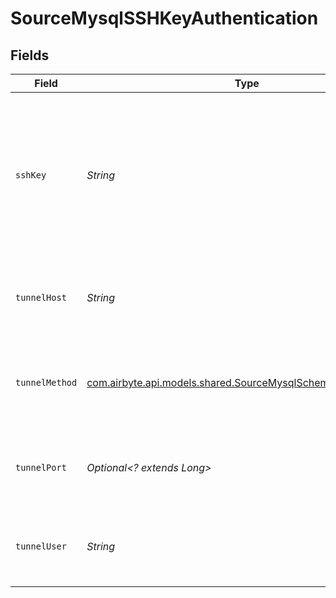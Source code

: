 # SourceMysqlSSHKeyAuthentication


## Fields

| Field                                                                                                                 | Type                                                                                                                  | Required                                                                                                              | Description                                                                                                           | Example                                                                                                               |
| --------------------------------------------------------------------------------------------------------------------- | --------------------------------------------------------------------------------------------------------------------- | --------------------------------------------------------------------------------------------------------------------- | --------------------------------------------------------------------------------------------------------------------- | --------------------------------------------------------------------------------------------------------------------- |
| `sshKey`                                                                                                              | *String*                                                                                                              | :heavy_check_mark:                                                                                                    | OS-level user account ssh key credentials in RSA PEM format ( created with ssh-keygen -t rsa -m PEM -f myuser_rsa )   |                                                                                                                       |
| `tunnelHost`                                                                                                          | *String*                                                                                                              | :heavy_check_mark:                                                                                                    | Hostname of the jump server host that allows inbound ssh tunnel.                                                      |                                                                                                                       |
| `tunnelMethod`                                                                                                        | [com.airbyte.api.models.shared.SourceMysqlSchemasTunnelMethod](../../models/shared/SourceMysqlSchemasTunnelMethod.md) | :heavy_check_mark:                                                                                                    | Connect through a jump server tunnel host using username and ssh key                                                  |                                                                                                                       |
| `tunnelPort`                                                                                                          | *Optional<? extends Long>*                                                                                            | :heavy_minus_sign:                                                                                                    | Port on the proxy/jump server that accepts inbound ssh connections.                                                   | 22                                                                                                                    |
| `tunnelUser`                                                                                                          | *String*                                                                                                              | :heavy_check_mark:                                                                                                    | OS-level username for logging into the jump server host.                                                              |                                                                                                                       |